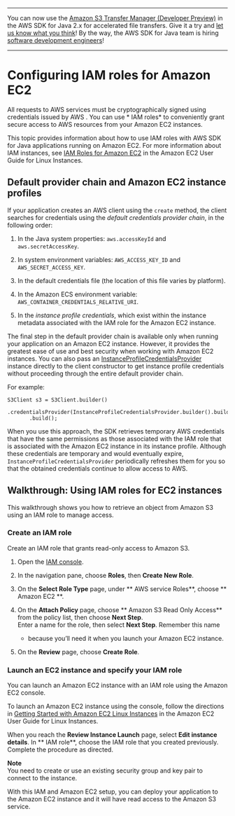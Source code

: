--------

You can now use the [Amazon S3 Transfer Manager \(Developer Preview\)](https://bit.ly/2WQebiP) in the AWS SDK for Java 2\.x for accelerated file transfers\. Give it a try and [let us know what you think](https://bit.ly/3zT1YYM)\! By the way, the AWS SDK for Java team is hiring [software development engineers](https://github.com/aws/aws-sdk-java-v2/issues/3156)\!

--------

# Configuring IAM roles for Amazon EC2<a name="ec2-iam-roles"></a>

All requests to AWS services must be cryptographically signed using credentials issued by AWS \. You can use * IAM roles* to conveniently grant secure access to AWS resources from your Amazon EC2 instances\.

This topic provides information about how to use IAM roles with AWS SDK for Java applications running on Amazon EC2\. For more information about IAM instances, see [IAM Roles for Amazon EC2](http://docs.aws.amazon.com/AWSEC2/latest/UserGuide/iam-roles-for-amazon-ec2.html) in the Amazon EC2 User Guide for Linux Instances\.

## Default provider chain and Amazon EC2 instance profiles<a name="default-provider-chain"></a>

If your application creates an AWS client using the `create` method, the client searches for credentials using the *default credentials provider chain*, in the following order:

1. In the Java system properties: `aws.accessKeyId` and `aws.secretAccessKey`\.

1. In system environment variables: `AWS_ACCESS_KEY_ID` and `AWS_SECRET_ACCESS_KEY`\.

1. In the default credentials file \(the location of this file varies by platform\)\.

1. In the Amazon ECS environment variable: `AWS_CONTAINER_CREDENTIALS_RELATIVE_URI`\.

1. In the *instance profile credentials*, which exist within the instance metadata associated with the IAM role for the Amazon EC2 instance\.

The final step in the default provider chain is available only when running your application on an Amazon EC2 instance\. However, it provides the greatest ease of use and best security when working with Amazon EC2 instances\. You can also pass an [InstanceProfileCredentialsProvider](http://docs.aws.amazon.com/sdk-for-java/latest/reference/software/amazon/awssdk/auth/InstanceProfileCredentialsProvider.html) instance directly to the client constructor to get instance profile credentials without proceeding through the entire default provider chain\.

For example:

```
S3Client s3 = S3Client.builder()
       .credentialsProvider(InstanceProfileCredentialsProvider.builder().build())
       .build();
```

When you use this approach, the SDK retrieves temporary AWS credentials that have the same permissions as those associated with the IAM role that is associated with the Amazon EC2 instance in its instance profile\. Although these credentials are temporary and would eventually expire, `InstanceProfileCredentialsProvider` periodically refreshes them for you so that the obtained credentials continue to allow access to AWS\.

## Walkthrough: Using IAM roles for EC2 instances<a name="roles-walkthrough"></a>

This walkthrough shows you how to retrieve an object from Amazon S3 using an IAM role to manage access\.

### Create an IAM role<a name="java-dg-create-the-role"></a>

Create an IAM role that grants read\-only access to Amazon S3\.

1. Open the [IAM console](https://console.aws.amazon.com/iam/home)\.

1. In the navigation pane, choose **Roles**, then **Create New Role**\.

1. On the **Select Role Type** page, under ** AWS service Roles**, choose ** Amazon EC2 **\.

1. On the **Attach Policy** page, choose ** Amazon S3 Read Only Access** from the policy list, then choose **Next Step**\.  
Enter a name for the role, then select **Next Step**\. Remember this name  
   + because you’ll need it when you launch your Amazon EC2 instance\.

1. On the **Review** page, choose **Create Role**\.

### Launch an EC2 instance and specify your IAM role<a name="java-dg-launch-ec2-instance-with-instance-profile"></a>

You can launch an Amazon EC2 instance with an IAM role using the Amazon EC2 console\.

To launch an Amazon EC2 instance using the console, follow the directions in [Getting Started with Amazon EC2 Linux Instances](http://docs.aws.amazon.com/AWSEC2/latest/GettingStartedGuide/) in the Amazon EC2 User Guide for Linux Instances\.

When you reach the **Review Instance Launch** page, select **Edit instance details**\. In ** IAM role**, choose the IAM role that you created previously\. Complete the procedure as directed\.

**Note**  
You need to create or use an existing security group and key pair to connect to the instance\.

With this IAM and Amazon EC2 setup, you can deploy your application to the Amazon EC2 instance and it will have read access to the Amazon S3 service\.